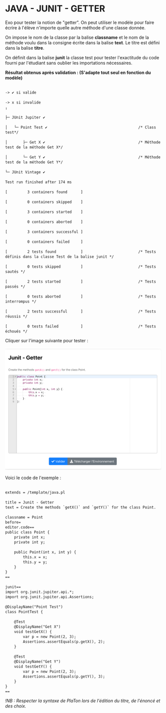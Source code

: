 # JAVA - JUNIT - GETTER

Exo pour tester la notion de "getter". On peut utiliser le modèle pour faire écrire à l'élève n'importe
quelle autre méthode d'une classe donnée. 

On impose le nom de la classe par la balise **classname** et le nom de la méthode voulu dans la consigne 
écrite dans la balise **text**. Le titre est défini dans la balise **titre**.

On définit dans la balise **junit** la classe test pour tester l'exactitude du code fourni par l'étudiant 
sans oublier les importations nécessaires.

**Résultat obtenus après validation : (S'adapte tout seul en fonction du modèle)**

```{r}

-> ✔ si valide

-> x si invalide
╷

├─ JUnit Jupiter ✔ 

│   └─ Point Test ✔                                         /* Class test*/

│       ├─ Get X ✔                                          /* Méthode test de la méthode Get X*/

│       └─ Get Y ✔                                          /* Méthode test de la méthode Get Y*/

└─ JUnit Vintage ✔

Test run finished after 174 ms

[         3 containers found      ]

[         0 containers skipped    ]

[         3 containers started    ]

[         0 containers aborted    ]

[         3 containers successful ]

[         0 containers failed     ]

[         2 tests found           ]                         /* Tests définis dans la classe Test de la balise junit */

[         0 tests skipped         ]                         /* Tests sautés */

[         2 tests started         ]                         /* Tests passés */

[         0 tests aborted         ]                         /* Tests interrompus */

[         2 tests successful      ]                         /* Tests réussis */

[         0 tests failed          ]                         /* Tests échoués */

```

Cliquer sur l'image suivante pour tester : 

[![image](Java_junit_getter.png)](https://pl.u-pem.fr/filebrowser/demo/33601/)

Voici le code de l'exemple : 

```{r}

extends = /template/java.pl

title = Junit - Getter
text = Create the methods `getX()` and `getY()` for the class Point.

classname = Point
before=
editor.code==
public class Point {
    private int x;
    private int y;
    
    public Point(int x, int y) {
        this.x = x;
        this.y = y;
    }
}
==

junit==
import org.junit.jupiter.api.*;
import org.junit.jupiter.api.Assertions;

@DisplayName("Point Test")
class PointTest {
    
    @Test
    @DisplayName("Get X")
    void testGetX() {
        var p = new Point(2, 3);
        Assertions.assertEquals(p.getX(), 2);
    }

    @Test
    @DisplayName("Get Y")
    void testGetY() {
        var p = new Point(2, 3);
        Assertions.assertEquals(p.getY(), 3);
    }
}
==

```

*!NB : Respecter la syntaxe de PlaTon lors de l'édition du titre, de l'énoncé et des choix.*
